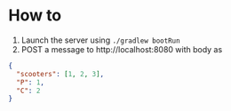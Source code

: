 # How to

1. Launch the server using `./gradlew bootRun`
1. POST a message to http://localhost:8080 with body  as 

```json
{
  "scooters": [1, 2, 3],
  "P": 1,
  "C": 2
}
```
